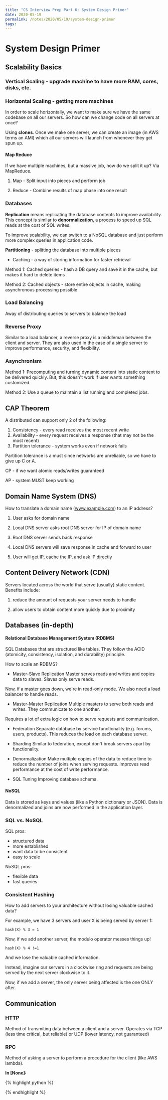 ```yaml
---
title: "CS Interview Prep Part 6: System Design Primer"
date: 2020-05-19
permalink: /notes/2020/05/19/system-design-primer
tags:
--- 
```

# System Design Primer 
 
## Scalability Basics 
 
### Vertical Scaling - upgrade machine to have more RAM, cores, disks, etc. 
 
### Horizontal Scaling - getting more machines

In order to scale horizontally, we want to make sure we have the same codebase
on all our servers. So how can we change code on all servers at once?

Using **clones**. Once we make one server, we can create an image (in AWS terms
an AMI) which all our servers will launch from whenever they get spun up. 


#### Map Reduce

If we have multiple machines, but a massive job, how do we split it up? Via MapReduce.

1) Map - Split input into pieces and perform job

2) Reduce - Combine results of map phase into one result
 
### Databases

**Replication** means replicating the database contents to improve availability.
This concept is similar to **denormalization**, a process to speed up SQL reads
at the cost of SQL writes.

To improve scalability, we can switch to a NoSQL database and just perform more
complex queries in application code.

**Partitioning** - splitting the database into multiple pieces

* Caching - a way of storing information for faster retrieval

Method 1: Cached queries - hash a DB query and save it in the cache, but makes
it hard to delete items

Method 2: Cached objects - store entire objects in cache, making asynchronous
processing possible 
 
### Load Balancing

Away of distributing queries to servers to balance the load 
 
### Reverse Proxy

Similar to a load balancer, a reverse proxy is a middleman between the client
and server. They are also used in the case of a single server to improve
performance, security, and flexibility. 
 
### Asynchronism

Method 1: Precomputing and turning dynamic content into static content to be
delivered quickly. But, this doesn't work if user wants something customized.

Method 2: Use a queue to maintain a list running and completed jobs. 
 
## CAP Theorem

A distributed can support only 2 of the following:

1) Consistency - every read receives the most recent write
2) Availability - every request receives a response (that may not be the most
recent)
3) Partition tolerance - system works even if network fails

Partition tolerance is a must since networks are unreliable, so we have to give
up C or A.

CP - if we want atomic reads/writes guaranteed

AP - system MUST keep working 
 
## Domain Name System (DNS)

How to translate a domain name (www.example.com) to an IP address?

1) User asks for domain name

2) Local DNS server asks root DNS server for IP of domain name

3) Root DNS server sends back response

4) Local DNS servers will save response in cache and forward to user

5) User will get IP, cache the IP, and ask IP directly 
 
## Content Delivery Network (CDN)

Servers located across the world that serve (usually) static content. Benefits
include:

1) reduce the amount of requests your server needs to handle

2) allow users to obtain content more quickly due to proximity 
 
## Databases (in-depth)

#### Relational Database Management System (RDBMS)

SQL Databases that are structured like tables. They follow the ACID (atomicity,
consistency, isolation, and durability) principle.

How to scale an RDBMS?
- Master-Slave Replication
Master serves reads and writes and copies data to slaves. Slaves only serve
reads.

Now, if a master goes down, we're in read-only mode. We also need a load
balancer to handle reads.

- Master-Master Replication
Multiple masters to serve both reads and writes. They communicate to one
another.

Requires a lot of extra logic on how to serve requests and communication.

- Federation
Separate database by service functionality (e.g. forums, users, products). This
reduces the load on each database server.

- Sharding
Similar to federation, except don't break servers apart by functionality.

- Denormalization
Make multiple copies of the data to reduce time to reduce the number of joins
when serving requests. Improves read performance at the cost of write
performance.

- SQL Tuning
Improving database schema.

#### NoSQL

Data is stored as keys and values (like a Python dictionary or JSON). Data is
denormalized and joins are now performed in the application layer.

### SQL vs. NoSQL

SQL pros:
- structured data
- more established
- want data to be consistent
- easy to scale

NoSQL pros:
- flexible data
- fast queries

### Consistent Hashing

How to add servers to your architecture without losing valuable cached data?

For example, we have 3 servers and user X is being served by server 1:

```
hash(X) % 3 = 1
```

Now, if we add another server, the modulo operator messes things up!

```
hash(X) % 4 !=1
```

And we lose the valuable cached information.

Instead, imagine our servers in a clockwise ring and requests are being served by the next server clockwise to it.

Now, if we add a server, the only server being affected is the one ONLY after.
 
 
## Communication

### HTTP

Method of transmiting data between a client and a server. Operates via TCP (less
time critical, but reliable) or UDP (lower latency, not guaranteed)

### RPC

Method of asking a server to perform a procedure for the client (like AWS
lambda). 

**In [None]:**

{% highlight python %}

{% endhighlight %}
